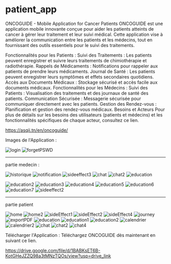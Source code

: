 # patient_app

ONCOGUIDE - Mobile Application for Cancer Patients
ONCOGUIDE est une application mobile innovante conçue pour aider les patients atteints de cancer à gérer leur traitement et leur suivi médical. Cette application vise à améliorer la communication entre les patients et les médecins, tout en fournissant des outils essentiels pour le suivi des traitements.

Fonctionnalités pour les Patients :
Suivi des Traitements : Les patients peuvent enregistrer et suivre leurs traitements de chimiothérapie et radiothérapie.
Rappels de Médicaments : Notifications pour rappeler aux patients de prendre leurs médicaments.
Journal de Santé : Les patients peuvent enregistrer leurs symptômes et effets secondaires quotidiens.
Accès aux Documents Médicaux : Stockage sécurisé et accès facile aux documents médicaux.
Fonctionnalités pour les Médecins :
Suivi des Patients : Visualisation des traitements et des journaux de santé des patients.
Communication Sécurisée : Messagerie sécurisée pour communiquer directement avec les patients.
Gestion des Rendez-vous : Planification et gestion des rendez-vous médicaux.
Besoins et Acteurs
Pour plus de détails sur les besoins des utilisateurs (patients et médecins) et les fonctionnalités spécifiques de chaque acteur, consultez ce lien.

https://asqii.tn/en/oncoguide/

Images de l'Application :


![login](https://github.com/user-attachments/assets/632ef130-35e4-4274-91f5-cf1073e03701)
![forgetPSWD](https://github.com/user-attachments/assets/d6bf3d57-5f86-49c2-af17-87c84d6180e7)






--------------------------------------------------------------------


partie medecin : 




![historique](https://github.com/user-attachments/assets/8ae57c9b-5c3f-4eae-bbe9-1b412287ee55)
![notification](https://github.com/user-attachments/assets/5ca4edd5-716d-4fe8-827c-c4d3232959bc)
![sideeffect3](https://github.com/user-attachments/assets/57f42a96-90a8-47bd-bcca-1592a4b2026d)
![chat](https://github.com/user-attachments/assets/37d9dbc8-b9cc-441f-975d-e4f1215635aa)
![chat2](https://github.com/user-attachments/assets/0b24eb60-c2d5-4e52-8b4d-1e0ec4811c10)
![education](https://github.com/user-attachments/assets/c40a06b5-1b89-4f2b-81fa-448529f50029)

![education2](https://github.com/user-attachments/assets/a993c0eb-72e7-4705-978f-7f55a4ee2170)
![education3](https://github.com/user-attachments/assets/fc4bd774-4677-453b-889e-2df11abc7bc0)
![education4](https://github.com/user-attachments/assets/03394b86-1f21-444f-a44e-9e5d66ea726f)
![education5](https://github.com/user-attachments/assets/3dbed0eb-1c9a-4b38-a4b0-c4568b1cec0b)
![education6](https://github.com/user-attachments/assets/9802dc83-29de-48f7-82c1-b6309a551a22)
![education7](https://github.com/user-attachments/assets/3d5fa140-ea50-4ca0-a737-87eddda526dc)
![sideeffect2](https://github.com/user-attachments/assets/3c5be048-78af-4cc0-95b9-a7c3793e6cec)







--------------------------------------------------------------------------------------------------
partie patient

![home](https://github.com/user-attachments/assets/f697e8c1-d495-4770-85ee-1fdf017627ff)
![home2](https://github.com/user-attachments/assets/88692f72-dcb9-4cdd-aa09-10fa96695580)
![sideEffect1](https://github.com/user-attachments/assets/9eeb5610-b5e2-4fa7-981e-f7fe6cee24a9)
![sideEffect2](https://github.com/user-attachments/assets/1bba3ad9-ef83-4dc8-b616-d31c7c4e1e19)
![sideEffect4](https://github.com/user-attachments/assets/1ab16c98-b92b-4684-ad7d-9b67530bd7b9)
![journey](https://github.com/user-attachments/assets/84181e2c-e72d-44f2-a776-ea8d275eb465)
![exportPDF](https://github.com/user-attachments/assets/f83c7cfd-f021-45e2-bd47-a65e7df61225)
![education](https://github.com/user-attachments/assets/a405d4fd-5973-4b14-a767-c05dce47aa54)
![education1](https://github.com/user-attachments/assets/0cccc53e-88d8-4811-8ab3-99f8b7c3da33)
![education2](https://github.com/user-attachments/assets/bdf1a2b4-4cfe-482c-8cf8-187cd78c8af1)
![calendrier](https://github.com/user-attachments/assets/0b2495d3-816a-4f5a-a9ca-e3cbd993a67b)
![calendrier2](https://github.com/user-attachments/assets/e839fe2c-2761-4a4f-85c0-e880f7f5ead4)
![chat](https://github.com/user-attachments/assets/a3fe756e-51bc-4815-8dec-fa4891ab55a3)
![chat2](https://github.com/user-attachments/assets/d17feeb5-c4dc-4bfd-9a1a-11915ffa4fa9)
![chat4](https://github.com/user-attachments/assets/10f3ac7b-5d9a-4203-a09c-4991fc646b5f)



Télécharger l'Application :
Téléchargez ONCOGUIDE dès maintenant en suivant ce lien.

https://drive.google.com/file/d/1BABKsET6B-KotGHeJZZQ98a3tMNzTQOs/view?usp=drive_link



